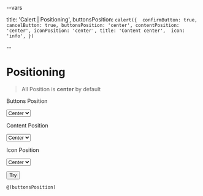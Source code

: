 --vars

title: 'Calert | Positioning',
buttonsPosition: `calert({ 
  confirmButton: true, 
  cancelButton: true,
  buttonsPosition: 'center',
  contentPosition: 'center',
  iconPosition: 'center',
  title: 'Content center', 
  icon: 'info',
})`

--

# Positioning

> All Position is **center** by default

<div class="sample-container">

<div>

Buttons Position

<select id='buttonsPosition'>
  <option value='left'> Left </option>
  <option value='center' selected> Center </option>
  <option value='right'> Right </option>
</select>

Content Position

<select id='contentPosition'>
  <option value='left'> Left </option>
  <option value='center' selected> Center </option>
  <option value='right'> Right </option>
</select>

Icon Position

<select id='iconPosition'>
  <option value='left'> Left </option>
  <option value='center' selected> Center </option>
  <option value='right'> Right </option>
</select>

<button id='tryPosition' class='ca-btn ca-btn-info'> Try </button>

</div>

```javascript
@(buttonsPosition)
```

</div>
